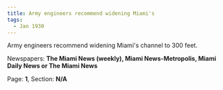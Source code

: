 ```yaml
---  
title: Army engineers recommend widening Miami's  
tags:  
  - Jan 1930  
---  
```

  
Army engineers recommend widening Miami's channel to 300 feet.  
  
Newspapers: **The Miami News (weekly), Miami News-Metropolis, Miami Daily News or The Miami News**  
  
Page: **1**, Section: **N/A** 
